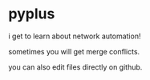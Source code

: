 # pyplus
i get to learn about network automation!

sometimes you will get merge conflicts.

you can also edit files directly on github.
